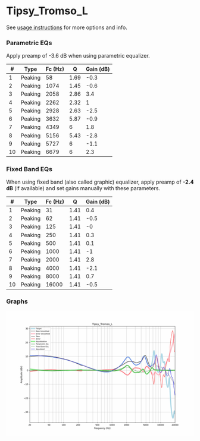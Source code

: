 # Tipsy_Tromso_L
See [usage instructions](https://github.com/jaakkopasanen/AutoEq#usage) for more options and info.

### Parametric EQs
Apply preamp of -3.6 dB when using parametric equalizer.

|   # | Type    |   Fc (Hz) |    Q |   Gain (dB) |
|-----|---------|-----------|------|-------------|
|   1 | Peaking |        58 | 1.69 |        -0.3 |
|   2 | Peaking |      1074 | 1.45 |        -0.6 |
|   3 | Peaking |      2058 | 2.86 |         3.4 |
|   4 | Peaking |      2262 | 2.32 |         1   |
|   5 | Peaking |      2928 | 2.63 |        -2.5 |
|   6 | Peaking |      3632 | 5.87 |        -0.9 |
|   7 | Peaking |      4349 | 6    |         1.8 |
|   8 | Peaking |      5156 | 5.43 |        -2.8 |
|   9 | Peaking |      5727 | 6    |        -1.1 |
|  10 | Peaking |      6679 | 6    |         2.3 |

### Fixed Band EQs
When using fixed band (also called graphic) equalizer, apply preamp of **-2.4 dB** (if available) and set gains manually with these parameters.

|   # | Type    |   Fc (Hz) |    Q |   Gain (dB) |
|-----|---------|-----------|------|-------------|
|   1 | Peaking |        31 | 1.41 |         0.4 |
|   2 | Peaking |        62 | 1.41 |        -0.5 |
|   3 | Peaking |       125 | 1.41 |        -0   |
|   4 | Peaking |       250 | 1.41 |         0.3 |
|   5 | Peaking |       500 | 1.41 |         0.1 |
|   6 | Peaking |      1000 | 1.41 |        -1   |
|   7 | Peaking |      2000 | 1.41 |         2.8 |
|   8 | Peaking |      4000 | 1.41 |        -2.1 |
|   9 | Peaking |      8000 | 1.41 |         0.7 |
|  10 | Peaking |     16000 | 1.41 |        -0.5 |

### Graphs
![](./Tipsy_Tromso_L.png)
